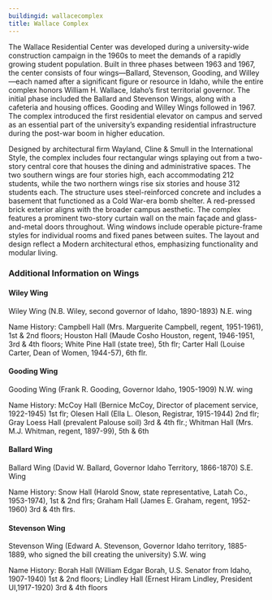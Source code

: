 ```yaml
---
buildingid: wallacecomplex
title: Wallace Complex
---
```


The Wallace Residential Center was developed during a university-wide construction campaign in the 1960s to meet the demands of a rapidly growing student population. Built in three phases between 1963 and 1967, the center consists of four wings—Ballard, Stevenson, Gooding, and Willey—each named after a significant figure or resource in Idaho, while the entire complex honors William H. Wallace, Idaho’s first territorial governor. The initial phase included the Ballard and Stevenson Wings, along with a cafeteria and housing offices. Gooding and Willey Wings followed in 1967. The complex introduced the first residential elevator on campus and served as an essential part of the university’s expanding residential infrastructure during the post-war boom in higher education.

Designed by architectural firm Wayland, Cline & Smull in the International Style, the complex includes four rectangular wings splaying out from a two-story central core that houses the dining and administrative spaces. The two southern wings are four stories high, each accommodating 212 students, while the two northern wings rise six stories and house 312 students each. The structure uses steel-reinforced concrete and includes a basement that functioned as a Cold War-era bomb shelter. A red-pressed brick exterior aligns with the broader campus aesthetic. The complex features a prominent two-story curtain wall on the main façade and glass-and-metal doors throughout. Wing windows include operable picture-frame styles for individual rooms and fixed panes between suites. The layout and design reflect a Modern architectural ethos, emphasizing functionality and modular living.

### Additional Information on Wings

#### Wiley Wing 

Wiley Wing (N.B. Wiley, second governor of Idaho, 1890-1893) N.E. wing 

Name History: Campbell Hall (Mrs. Marguerite Campbell, regent, 1951-1961), 1st & 2nd floors; Houston Hall (Maude Cosho Houston, regent, 1946-1951, 3rd & 4th floors; White Pine Hall (state tree), 5th flr; Carter Hall (Louise Carter, Dean of Women, 1944-57), 6th flr.
 
#### Gooding Wing 

Gooding Wing (Frank R. Gooding, Governor Idaho, 1905-1909) N.W. wing 

Name History: McCoy Hall (Bernice McCoy, Director of placement service, 1922-1945) 1st flr; Olesen Hall (Ella L. Oleson, Registrar, 1915-1944) 2nd flr; Gray Loess Hall (prevalent Palouse soil) 3rd & 4th flr.; Whitman Hall (Mrs. M.J. Whitman, regent, 1897-99), 5th & 6th 
 
#### Ballard Wing 

Ballard Wing (David W. Ballard, Governor Idaho Territory, 1866-1870) S.E. Wing 

Name History: Snow Hall (Harold Snow, state representative, Latah Co., 1953-1974), 1st & 2nd flrs; Graham Hall (James E. Graham, regent, 1952-1960) 3rd & 4th flrs. 
 
#### Stevenson Wing 

Stevenson Wing (Edward A. Stevenson, Governor Idaho territory, 1885-1889, who signed the bill creating the university) S.W. wing 

Name History: Borah Hall (William Edgar Borah, U.S. Senator from Idaho, 1907-1940) 1st & 2nd floors; Lindley Hall (Ernest Hiram Lindley, President UI,1917-1920) 3rd & 4th floors
